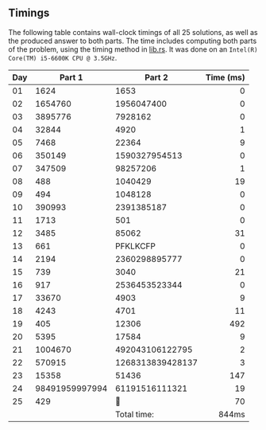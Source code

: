 ## Timings
The following table contains wall-clock timings of all 25 solutions, as well as the produced answer to both parts. The time includes computing both parts of the problem, using the timing method in [lib.rs](src/lib.rs). It was done on an `Intel(R) Core(TM) i5-6600K CPU @ 3.5GHz`.

| Day | Part 1         | Part 2           | Time (ms) |
|-----|----------------|------------------|----------:|
| 01  | 1624           | 1653             | 0         |
| 02  | 1654760        | 1956047400       | 0         |
| 03  | 3895776        | 7928162          | 0         |
| 04  | 32844          | 4920             | 1         |
| 05  | 7468           | 22364            | 9         |
| 06  | 350149         | 1590327954513    | 0         |
| 07  | 347509         | 98257206         | 1         |
| 08  | 488            | 1040429          | 19        |
| 09  | 494            | 1048128          | 0         |
| 10  | 390993         | 2391385187       | 0         |
| 11  | 1713           | 501              | 0         |
| 12  | 3485           | 85062            | 31        |
| 13  | 661            | PFKLKCFP         | 0         |
| 14  | 2194           | 2360298895777    | 0         |
| 15  | 739            | 3040             | 21        |
| 16  | 917            | 2536453523344    | 0         |
| 17  | 33670          | 4903             | 9         |
| 18  | 4243           | 4701             | 11        |
| 19  | 405            | 12306            | 492       |
| 20  | 5395           | 17584            | 9         |
| 21  | 1004670        | 492043106122795  | 2         |
| 22  | 570915         | 1268313839428137 | 3         |
| 23  | 15358          | 51436            | 147       |
| 24  | 98491959997994 | 61191516111321   | 19        |
| 25  | 429            | 🎄               | 70        |
|     |                | Total time:      | 844ms     |
